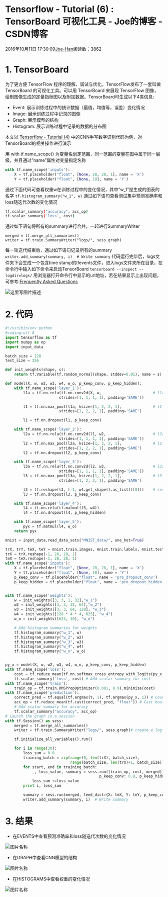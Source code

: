 # Tensorflow - Tutorial (6) : TensorBoard 可视化工具 - Joe的博客 - CSDN博客





2016年10月11日 17:30:09[Joe-Han](https://me.csdn.net/u010089444)阅读数：3862








# 1. **TensorBoard**

为了更方便 TensorFlow 程序的理解、调试与优化，TensorFlow发布了一套叫做 TensorBoard 的可视化工具。可以用 TensorBoard 来展现 TensorFlow 图像，绘制图像生成的定量指标图以及附加数据。TensorBoard可生成以下4类信息:
- Event: 展示训练过程中的统计数据（最值，均值等，误差）变化情况
- Image: 展示训练过程中记录的图像
- Graph: 展示模型的结构
- Histogram: 展示训练过程中记录的数据的分布图

本文以 [Tensorflow - Tutorial (4)](http://blog.csdn.net/u010089444/article/details/52595963) 中的CNN手写数字识别代码为例，对TensorBoard的相关操作进行演示

用 with tf.name_scope() 为变量名划定范围，同一范围的变量在图中属于同一层级，并且通过”name”属性对变量指定名称

```python
with tf.name_scope('inputs'):
    X = tf.placeholder("float", [None, 28, 28, 1], name = 'X')
    Y = tf.placeholder("float", [None, 10], name = 'Y')
```

通过下面代码可查看权重w在训练过程中的变化情况，其中”w_1”是生成的图表的名字
`tf.histogram_summary("w_1", w)`
通过如下语句查看测试集中预测准确率和loss随迭代次数的变化情况

```bash
tf.scalar_summary("accuracy", acc_op)
tf.scalar_summary('loss', cost)
```

通过如下语句将所有的summary进行合并，一起进行SummaryWriter

```
merged = tf.merge_all_summaries()
writer = tf.train.SummaryWriter("logs/", sess.graph)
```

每一轮迭代结束后，通过如下语句记录所有的summary
`writer.add_summary(summary, i)  # Write summary`
代码运行完毕后，logs文件夹下会生成一个包含time stamp的tfevents文件，进入logs文件夹所在目录，在命令行中输入如下命令来启动TensorBoard
`tensorboard --inspect --logdir=logs/`
用浏览器打开命令行中显示的url地址，若在结果显示上出现问题，可参考:[Frequently Asked Questions](https://github.com/tensorflow/tensorflow/blob/master/tensorflow/tensorboard/README.md#my-tensorboard-isnt-showing-any-data-whats-wrong)

![这里写图片描述](https://img-blog.csdn.net/20161011185348739)

# 2. **代码**

```python
#!/usr/bin/env python
#coding:utf-8
import tensorflow as tf
import numpy as np
import input_data

batch_size = 128
test_size = 256

def init_weights(shape, s):
    return tf.Variable(tf.random_normal(shape, stddev=0.01), name = s)

def model(X, w, w2, w3, w4, w_o, p_keep_conv, p_keep_hidden):
    with tf.name_scope('layer_1'):    
        l1a = tf.nn.relu(tf.nn.conv2d(X, w,                       # l1a shape=(?, 28, 28, 32)
                        strides=[1, 1, 1, 1], padding='SAME'))

        l1 = tf.nn.max_pool(l1a, ksize=[1, 2, 2, 1],              # l1 shape=(?, 14, 14, 32)
                        strides=[1, 2, 2, 1], padding='SAME')

        l1 = tf.nn.dropout(l1, p_keep_conv)

    with tf.name_scope('layer_2'):   
        l2a = tf.nn.relu(tf.nn.conv2d(l1, w2,                     # l2a shape=(?, 14, 14, 64)
                        strides=[1, 1, 1, 1], padding='SAME'))
        l2 = tf.nn.max_pool(l2a, ksize=[1, 2, 2, 1],              # l2 shape=(?, 7, 7, 64)
                        strides=[1, 2, 2, 1], padding='SAME')
        l2 = tf.nn.dropout(l2, p_keep_conv)

    with tf.name_scope('layer_3'): 
        l3a = tf.nn.relu(tf.nn.conv2d(l2, w3,                     # l3a shape=(?, 7, 7, 128)
                        strides=[1, 1, 1, 1], padding='SAME'))
        l3 = tf.nn.max_pool(l3a, ksize=[1, 2, 2, 1],              # l3 shape=(?, 4, 4, 128)
                        strides=[1, 2, 2, 1], padding='SAME')

        l3 = tf.reshape(l3, [-1, w4.get_shape().as_list()[0]])    # reshape to (?, 2048)
        l3 = tf.nn.dropout(l3, p_keep_conv)

    with tf.name_scope('layer_4'):
        l4 = tf.nn.relu(tf.matmul(l3, w4))
        l4 = tf.nn.dropout(l4, p_keep_hidden)

    with tf.name_scope('layer_5'):
        pyx = tf.matmul(l4, w_o)
    return pyx

mnist = input_data.read_data_sets("MNIST_data/", one_hot=True)

trX, trY, teX, teY = mnist.train.images, mnist.train.labels, mnist.test.images, mnist.test.labels
trX = trX.reshape(-1, 28, 28, 1)  
teX = teX.reshape(-1, 28, 28, 1)  
with tf.name_scope('inputs'):
    X = tf.placeholder("float", [None, 28, 28, 1], name = 'X')
    Y = tf.placeholder("float", [None, 10], name = 'Y')
    p_keep_conv = tf.placeholder("float", name = 'pro_dropout_conv') 
    p_keep_hidden = tf.placeholder("float", name = 'pro_dropout_hidden')


with tf.name_scope('weights'):
    w = init_weights([3, 3, 1, 32],"w_1") 
    w2 = init_weights([3, 3, 32, 64],"w_2")
    w3 = init_weights([3, 3, 64, 128], "w_3")
    w4 = init_weights([128 * 4 * 4, 625], "w_4")
    w_o = init_weights([625, 10], "w_o")

    # Add histogram summaries for weights
    tf.histogram_summary("w_1", w)
    tf.histogram_summary("w_2", w2)
    tf.histogram_summary("w_3", w3)
    tf.histogram_summary("w_4", w4)
    tf.histogram_summary("w_o", w_o)


py_x = model(X, w, w2, w3, w4, w_o, p_keep_conv, p_keep_hidden)
with tf.name_scope('loss'):
    cost = tf.reduce_mean(tf.nn.softmax_cross_entropy_with_logits(py_x, Y))
    tf.scalar_summary('loss', cost) # Add scalar summary for cost
with tf.name_scope('train'):
    train_op = tf.train.RMSPropOptimizer(0.001, 0.9).minimize(cost)
with tf.name_scope('prediction'):
    correct_pred = tf.equal(tf.argmax(Y, 1), tf.argmax(py_x, 1)) # Count correct predictions
    acc_op = tf.reduce_mean(tf.cast(correct_pred, "float")) # Cast boolean to float to average
    # Add scalar summary for accuracy
    tf.scalar_summary("accuracy", acc_op)
# Launch the graph in a session
with tf.Session() as sess:
    merged = tf.merge_all_summaries()
    writer = tf.train.SummaryWriter("logs/", sess.graph)# create a log writer

    tf.initialize_all_variables().run()

    for i in range(30):
        loss_sum = 0.0
        training_batch = zip(range(0, len(trX), batch_size),
                             range(batch_size, len(trX)+1, batch_size))
        for start, end in training_batch:
            _, loss_value, summary = sess.run([train_op, cost, merged], feed_dict={X: trX[start:end], Y: trY[start:end],
                                          p_keep_conv: 0.8, p_keep_hidden: 0.5})
            loss_sum +=loss_value
        print i, loss_sum

        summary = sess.run(merged, feed_dict={X: teX, Y: teY, p_keep_conv: 1.0, p_keep_hidden: 1.0})
        writer.add_summary(summary, i)  # Write summary
```

# 3. **结果**
- 在EVENTS中查看预测准确率和loss随迭代次数的变化情况

![图片名称](https://img-blog.csdn.net/20161012110222641)
- 在GRAPH中查看CNN模型的结构

![图片名称](https://img-blog.csdn.net/20161012111107679)
- 在HISTOGRAMS中查看权重的变化情况

![图片名称](https://img-blog.csdn.net/20161012111201180)



